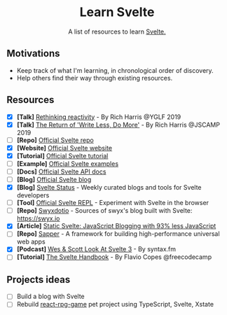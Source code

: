 <div align="center">
<h1>Learn Svelte</h1>

<p>A list of resources to learn <a href="https://svelte.dev/" target="_blank">Svelte.</a></p>
</div>

## Motivations

- Keep track of what I'm learning, in chronological order of discovery.
- Help others find their way through existing resources.

## Resources

- [x] **[Talk]** [Rethinking reactivity](https://www.youtube.com/watch?v=AdNJ3fydeao&feature=youtu.be) - By Rich Harris @YGLF 2019
- [x] **[Talk]** [The Return of 'Write Less, Do More'](https://www.youtube.com/watch?v=BzX4aTRPzno) - By Rich Harris @JSCAMP 2019
- [ ] **[Repo]** [Official Svelte repo](https://github.com/sveltejs/svelte)
- [x] **[Website]** [Official Svelte website](https://svelte.dev/)
- [x] **[Tutorial]** [Official Svelte tutorial](https://svelte.dev/tutorial/basics)
- [ ] **[Example]** [Official Svelte examples](https://svelte.dev/examples)
- [ ] **[Docs]** [Official Svelte API docs](https://svelte.dev/docs)
- [ ] **[Blog]** [Official Svelte blog](https://svelte.dev/blog)
- [x] **[Blog]** [Svelte Status](http://www.sveltestatus.com/) - Weekly curated blogs and tools for Svelte developers
- [ ] **[Tool]** [Official Svelte REPL](https://svelte.dev/repl/hello-world?version=3.12.1) - Experiment with Svelte in the browser
- [ ] **[Repo]** [Swyxdotio](https://github.com/sw-yx/swyxdotio) - Sources of swyx's blog built with Svelte: https://swyx.io
- [x] **[Article]** [Static Svelte: JavaScript Blogging with 93% less JavaScript](https://www.swyx.io/writing/svelte-static)
- [ ] **[Repo]** [Sapper](https://github.com/sveltejs/sapper) - A framework for building high-performance universal web apps
- [x] **[Podcast]** [Wes & Scott Look At Svelte 3](https://syntax.fm/show/173/hasty-treat-wes-and-scott-look-at-svelte-3) - By syntax.fm
- [ ] **[Tutorial]** [The Svelte Handbook](https://www.freecodecamp.org/news/the-svelte-handbook/) - By Flavio Copes @freecodecamp

## Projects ideas

- [ ] Build a blog with Svelte
- [ ] Rebuild [react-rpg-game](https://github.com/TimAstier/react-rpg-game) pet project using TypeScript, Svelte, Xstate
